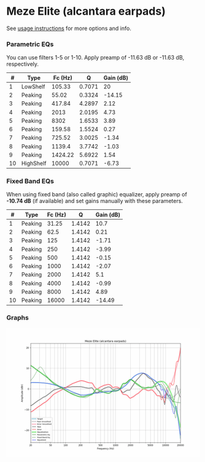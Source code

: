 # Meze Elite (alcantara earpads)
See [usage instructions](https://github.com/jaakkopasanen/AutoEq#usage) for more options and info.

### Parametric EQs
You can use filters 1-5 or 1-10. Apply preamp of -11.63 dB or -11.63 dB, respectively.

|   # | Type      |   Fc (Hz) |      Q |   Gain (dB) |
|-----|-----------|-----------|--------|-------------|
|   1 | LowShelf  |    105.33 | 0.7071 |       20    |
|   2 | Peaking   |     55.02 | 0.3324 |      -14.15 |
|   3 | Peaking   |    417.84 | 4.2897 |        2.12 |
|   4 | Peaking   |   2013    | 2.0195 |        4.73 |
|   5 | Peaking   |   8302    | 1.6533 |        3.89 |
|   6 | Peaking   |    159.58 | 1.5524 |        0.27 |
|   7 | Peaking   |    725.52 | 3.0025 |       -1.34 |
|   8 | Peaking   |   1139.4  | 3.7742 |       -1.03 |
|   9 | Peaking   |   1424.22 | 5.6922 |        1.54 |
|  10 | HighShelf |  10000    | 0.7071 |       -6.73 |

### Fixed Band EQs
When using fixed band (also called graphic) equalizer, apply preamp of **-10.74 dB** (if available) and set gains manually with these parameters.

|   # | Type    |   Fc (Hz) |      Q |   Gain (dB) |
|-----|---------|-----------|--------|-------------|
|   1 | Peaking |     31.25 | 1.4142 |       10.7  |
|   2 | Peaking |     62.5  | 1.4142 |        0.21 |
|   3 | Peaking |    125    | 1.4142 |       -1.71 |
|   4 | Peaking |    250    | 1.4142 |       -3.99 |
|   5 | Peaking |    500    | 1.4142 |       -0.15 |
|   6 | Peaking |   1000    | 1.4142 |       -2.07 |
|   7 | Peaking |   2000    | 1.4142 |        5.1  |
|   8 | Peaking |   4000    | 1.4142 |       -0.99 |
|   9 | Peaking |   8000    | 1.4142 |        4.89 |
|  10 | Peaking |  16000    | 1.4142 |      -14.49 |

### Graphs
![](./Meze%20Elite%20(alcantara%20earpads).png)
